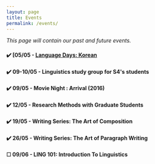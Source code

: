```yaml
---
layout: page
title: Events
permalink: /events/
---
```

*This page will contain our past and future events.*

#### ✔️ [05/05 - [Language Days: Korean](../event/2018/05/06/korean-language.html)
#### ✔️ 09-10/05 - Linguistics study group for S4's students

#### ✔️ 09/05 - Movie Night : Arrival (2016)

#### ✔️ 12/05 - Research Methods with Graduate Students

#### ✔️ 19/05 - Writing Series: The Art of Composition

#### ✔️ 26/05 - Writing Series: The Art of Paragraph Writing

#### ☐ 09/06 - LING 101: Introduction To Linguistics
